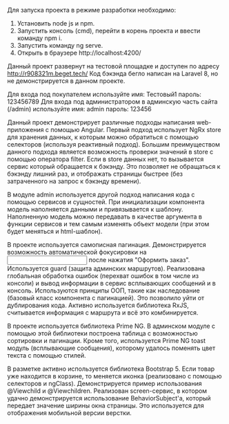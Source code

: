 Для запуска проекта в режиме разработки необходимо:
1. Установить node js и npm.
2. Запустить консоль (cmd), перейти в корень проекта и ввести команду npm i.
3. Запустить команду ng serve.
4. Открыть в браузере http://localhost:4200/

Данный проект развернут на тестовой площадке и доступен по адресу http://r908321m.beget.tech/
Код бэкэнда бегло написан на Laravel 8, но не демонстрируется в данном проекте.

Для входа под покупателем используйте имя: Тестовый1 пароль: 123456789
Для входа под администратором в админскую часть сайта (/admin) используйте имя: admin пароль: 123456

Данный проект демонстрирует различные подходы написания web-приложения с помощью Angular.
Первый подход использует NgRx store для хранения данных, к которым можно обратиться с помощью селекторов (используя реактивный подход). Большим преимуществом данного подхода является возможность проверки значений в store с помощью оператора filter. Если в store данных  нет, то вызывается сервис который обращается к бэкэнду. Это позволяет не обращаться к бэкэнду лишний раз, и отображать страницы быстрее (без затраченного на запрос к бэкэнду времени).

В модуле admin используется другой подход написания кода с помощью сервисов и сущностей. При инициализации компонента модель наполняется данными и привязывается к шаблону. Наполненную модель можно передавать в качестве аргумента в функции сервисов и тем самым изменять объект модели (при этом будет меняться и html-шаблон).

В проекте используется самописная пагинация. Демонстрируется возможность автоматической фокусировки на <input> после нажатия "Оформить заказ". 
Используется guard (защита админских маршрутов). Реализована глобальная обработка ошибок (перехват ошибок в том числе из консоли) и вывод информации в сервис всплывающих сообщений и в консоль. Используются принципы ООП, такие как наследование (базовый класс компонента с пагинацией). Это позволило уйти от дублирования кода. Активно используется библиотека RxJS, считывается информация с маршрута и всё это комбинируется.

В проекте используется библиотека Prime NG. В админском модуле с помощью этой библиотеки построена таблица с возможностью сортировки 
и пагинации. Кроме того, используется Prime NG toast модуль (всплывающие сообщения), которому удалось поменять цвет текста с помощью стилей.

В разметке активно используется библиотека Bootstrap 5. Если товар уже находится в корзине, то меняется иконка (реализовано с помощью селекторов и ngClass). Демонстрируется пример использования @Viewchild и @Viewchildren. Реализован screen-сервис, в котором удачно демонстрируется использование BehaviorSubject'а, который передает значение ширины окна страницы. Это используется для отображения мобильной версии верстки.

